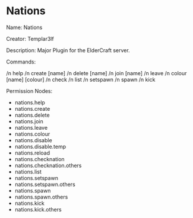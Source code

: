 Nations
=======

Name: Nations

Creator: Templar3lf

Description: Major Plugin for the ElderCraft server.

Commands:

/n help
/n create [name]
/n delete [name]
/n join [name]
/n leave
/n colour [name] [colour]
/n check <player>
/n list
/n setspawn <name>
/n spawn <name>
/n kick <player>

Permission Nodes:

- nations.help
- nations.create
- nations.delete
- nations.join
- nations.leave
- nations.colour
- nations.disable
- nations.disable.temp
- nations.reload
- nations.checknation
- nations.checknation.others
- nations.list
- nations.setspawn
- nations.setspawn.others
- nations.spawn
- nations.spawn.others
- nations.kick
- nations.kick.others

